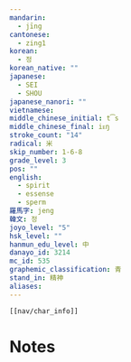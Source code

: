```yaml
---
mandarin:
  - jīng
cantonese:
  - zing1
korean:
  - 정
korean_native: ""
japanese:
  - SEI
  - SHOU
japanese_nanori: ""
vietnamese:
middle_chinese_initial: t͡s
middle_chinese_final: iᴇŋ
stroke_count: "14"
radical: 米
skip_number: 1-6-8
grade_level: 3
pos: ""
english:
  - spirit
  - essense
  - sperm
羅馬字: jeng
韓文: 정
joyo_level: "5"
hsk_level: ""
hanmun_edu_level: 中
danayo_id: 3214
mc_id: 535
graphemic_classification: 青
stand_in: 精神
aliases:
---
```

```meta-bind-embed
[[nav/char_info]]
```

# Notes
